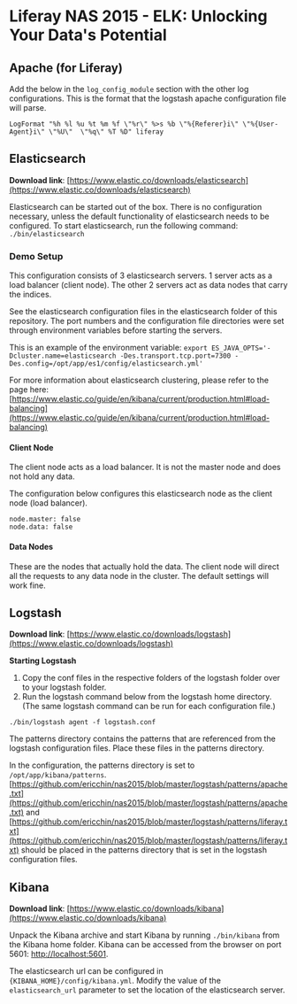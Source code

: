 # Liferay NAS 2015 - ELK: Unlocking Your Data's Potential

## Apache (for Liferay)
Add the below in the `log_config_module` section with the other log configurations. This is the format that the logstash apache configuration file will parse.

`LogFormat "%h %l %u %t %m %f \"%r\" %>s %b \"%{Referer}i\" \"%{User-Agent}i\" \"%U\"  \"%q\" %T %D" liferay`

## Elasticsearch
**Download link**: [https://www.elastic.co/downloads/elasticsearch](https://www.elastic.co/downloads/elasticsearch)

Elasticsearch can be started out of the box. There is no configuration necessary, unless the default functionality of elasticsearch needs to be configured. To start elasticsearch, run the following command:
`./bin/elasticsearch`

### Demo Setup
This configuration consists of 3 elasticsearch servers. 1 server acts as a load balancer (client node). The other 2 servers act as data nodes that carry the indices.

See the elasticsearch configuration files in the elasticsearch folder of this repository. The port numbers and the configuration file directories were set through environment variables before starting the servers.

This is an example of the environment variable:
`export ES_JAVA_OPTS='-Dcluster.name=elasticsearch -Des.transport.tcp.port=7300 -Des.config=/opt/app/es1/config/elasticsearch.yml'`

For more information about elasticsearch clustering, please refer to the page here: [https://www.elastic.co/guide/en/kibana/current/production.html#load-balancing](https://www.elastic.co/guide/en/kibana/current/production.html#load-balancing)

#### Client Node
The client node acts as a load balancer. It is not the master node and does not hold any data.

The configuration below configures this elasticsearch node as the client node (load balancer).

```
node.master: false 
node.data: false
```

#### Data Nodes
These are the nodes that actually hold the data. The client node will direct all the requests to any data node in the cluster. The default settings will work fine.

## Logstash
**Download link**: [https://www.elastic.co/downloads/logstash](https://www.elastic.co/downloads/logstash)

**Starting Logstash**

1. Copy the conf files in the respective folders of the logstash folder over to your logstash folder. 
2. Run the logstash command below from the logstash home directory. (The same logstash command can be run for each configuration file.)

`./bin/logstash agent -f logstash.conf`

The patterns directory contains the patterns that are referenced from the logstash configuration files. Place these files in the patterns directory.

In the configuration, the patterns directory is set to `/opt/app/kibana/patterns`. [https://github.com/ericchin/nas2015/blob/master/logstash/patterns/apache.txt](https://github.com/ericchin/nas2015/blob/master/logstash/patterns/apache.txt) and [https://github.com/ericchin/nas2015/blob/master/logstash/patterns/liferay.txt](https://github.com/ericchin/nas2015/blob/master/logstash/patterns/liferay.txt) should be placed in the patterns directory that is set in the logstash configuration files.

## Kibana
**Download link**: [https://www.elastic.co/downloads/kibana](https://www.elastic.co/downloads/kibana)

Unpack the Kibana archive and start Kibana by running `./bin/kibana` from the Kibana home folder. Kibana can be accessed from the browser on port 5601: [http://localhost:5601](http://localhost:5601).

The elasticsearch url can be configured in `{KIBANA_HOME}/config/kibana.yml`. Modify the value of the `elasticsearch_url` parameter to set the location of the elasticsearch server.